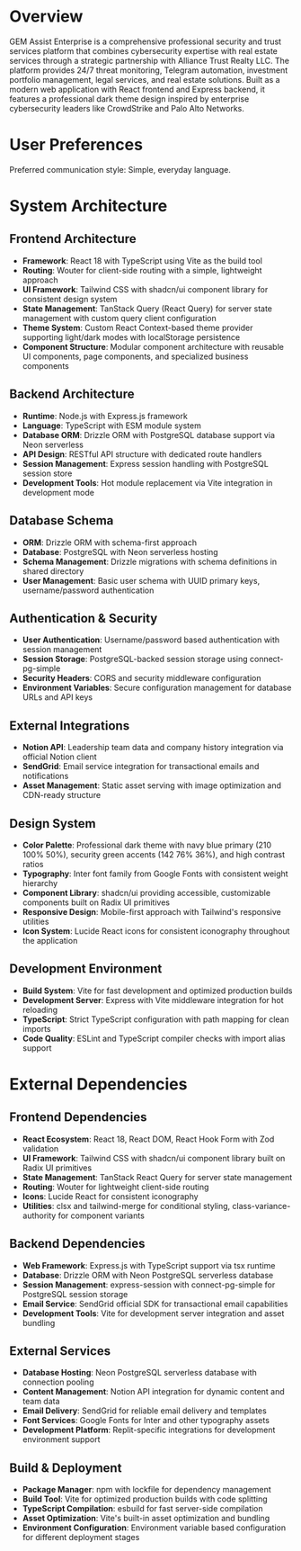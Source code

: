 # Overview

GEM Assist Enterprise is a comprehensive professional security and trust services platform that combines cybersecurity expertise with real estate services through a strategic partnership with Alliance Trust Realty LLC. The platform provides 24/7 threat monitoring, Telegram automation, investment portfolio management, legal services, and real estate solutions. Built as a modern web application with React frontend and Express backend, it features a professional dark theme design inspired by enterprise cybersecurity leaders like CrowdStrike and Palo Alto Networks.

# User Preferences

Preferred communication style: Simple, everyday language.

# System Architecture

## Frontend Architecture
- **Framework**: React 18 with TypeScript using Vite as the build tool
- **Routing**: Wouter for client-side routing with a simple, lightweight approach
- **UI Framework**: Tailwind CSS with shadcn/ui component library for consistent design system
- **State Management**: TanStack Query (React Query) for server state management with custom query client configuration
- **Theme System**: Custom React Context-based theme provider supporting light/dark modes with localStorage persistence
- **Component Structure**: Modular component architecture with reusable UI components, page components, and specialized business components

## Backend Architecture
- **Runtime**: Node.js with Express.js framework
- **Language**: TypeScript with ESM module system
- **Database ORM**: Drizzle ORM with PostgreSQL database support via Neon serverless
- **API Design**: RESTful API structure with dedicated route handlers
- **Session Management**: Express session handling with PostgreSQL session store
- **Development Tools**: Hot module replacement via Vite integration in development mode

## Database Schema
- **ORM**: Drizzle ORM with schema-first approach
- **Database**: PostgreSQL with Neon serverless hosting
- **Schema Management**: Drizzle migrations with schema definitions in shared directory
- **User Management**: Basic user schema with UUID primary keys, username/password authentication

## Authentication & Security
- **User Authentication**: Username/password based authentication with session management
- **Session Storage**: PostgreSQL-backed session storage using connect-pg-simple
- **Security Headers**: CORS and security middleware configuration
- **Environment Variables**: Secure configuration management for database URLs and API keys

## External Integrations
- **Notion API**: Leadership team data and company history integration via official Notion client
- **SendGrid**: Email service integration for transactional emails and notifications
- **Asset Management**: Static asset serving with image optimization and CDN-ready structure

## Design System
- **Color Palette**: Professional dark theme with navy blue primary (210 100% 50%), security green accents (142 76% 36%), and high contrast ratios
- **Typography**: Inter font family from Google Fonts with consistent weight hierarchy
- **Component Library**: shadcn/ui providing accessible, customizable components built on Radix UI primitives
- **Responsive Design**: Mobile-first approach with Tailwind's responsive utilities
- **Icon System**: Lucide React icons for consistent iconography throughout the application

## Development Environment
- **Build System**: Vite for fast development and optimized production builds
- **Development Server**: Express with Vite middleware integration for hot reloading
- **TypeScript**: Strict TypeScript configuration with path mapping for clean imports
- **Code Quality**: ESLint and TypeScript compiler checks with import alias support

# External Dependencies

## Frontend Dependencies
- **React Ecosystem**: React 18, React DOM, React Hook Form with Zod validation
- **UI Framework**: Tailwind CSS with shadcn/ui component library built on Radix UI primitives
- **State Management**: TanStack React Query for server state management
- **Routing**: Wouter for lightweight client-side routing
- **Icons**: Lucide React for consistent iconography
- **Utilities**: clsx and tailwind-merge for conditional styling, class-variance-authority for component variants

## Backend Dependencies
- **Web Framework**: Express.js with TypeScript support via tsx runtime
- **Database**: Drizzle ORM with Neon PostgreSQL serverless database
- **Session Management**: express-session with connect-pg-simple for PostgreSQL session storage
- **Email Service**: SendGrid official SDK for transactional email capabilities
- **Development Tools**: Vite for development server integration and asset bundling

## External Services
- **Database Hosting**: Neon PostgreSQL serverless database with connection pooling
- **Content Management**: Notion API integration for dynamic content and team data
- **Email Delivery**: SendGrid for reliable email delivery and templates
- **Font Services**: Google Fonts for Inter and other typography assets
- **Development Platform**: Replit-specific integrations for development environment support

## Build & Deployment
- **Package Manager**: npm with lockfile for dependency management
- **Build Tool**: Vite for optimized production builds with code splitting
- **TypeScript Compilation**: esbuild for fast server-side compilation
- **Asset Optimization**: Vite's built-in asset optimization and bundling
- **Environment Configuration**: Environment variable based configuration for different deployment stages